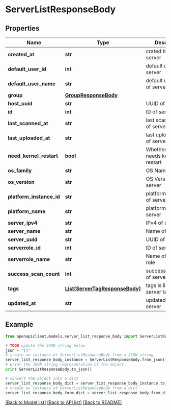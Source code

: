 # ServerListResponseBody


## Properties
Name | Type | Description | Notes
------------ | ------------- | ------------- | -------------
**created_at** | **str** | crated time of server | 
**default_user_id** | **int** | default user ID of server | [optional] 
**default_user_name** | **str** | default user name of server | [optional] 
**group** | [**GroupResponseBody**](GroupResponseBody.md) |  | [optional] 
**host_uuid** | **str** | UUID of server | 
**id** | **int** | ID of server | 
**last_scanned_at** | **str** | last scanned time of server | [optional] 
**last_uploaded_at** | **str** | last uploaded time of server | [optional] 
**need_kernel_restart** | **bool** | Whether server needs kernel restart | 
**os_family** | **str** | OS Name of server | 
**os_version** | **str** | OS Version of server | 
**platform_instance_id** | **str** | platformInstanceId of server | 
**platform_name** | **str** | platformName of server | 
**server_ipv4** | **str** | IPv4 of server | 
**server_name** | **str** | Name of server | 
**server_uuid** | **str** | UUID of server | 
**serverrole_id** | **int** | ID of server role | 
**serverrole_name** | **str** | Name of server role | 
**success_scan_count** | **int** | successScanCount of server | [optional] 
**tags** | [**List[ServerTagResponseBody]**](ServerTagResponseBody.md) | tags is list of server tag | [optional] 
**updated_at** | **str** | updated time of server | 

## Example

```python
from openapiclient.models.server_list_response_body import ServerListResponseBody

# TODO update the JSON string below
json = "{}"
# create an instance of ServerListResponseBody from a JSON string
server_list_response_body_instance = ServerListResponseBody.from_json(json)
# print the JSON string representation of the object
print ServerListResponseBody.to_json()

# convert the object into a dict
server_list_response_body_dict = server_list_response_body_instance.to_dict()
# create an instance of ServerListResponseBody from a dict
server_list_response_body_form_dict = server_list_response_body.from_dict(server_list_response_body_dict)
```
[[Back to Model list]](../README.md#documentation-for-models) [[Back to API list]](../README.md#documentation-for-api-endpoints) [[Back to README]](../README.md)


